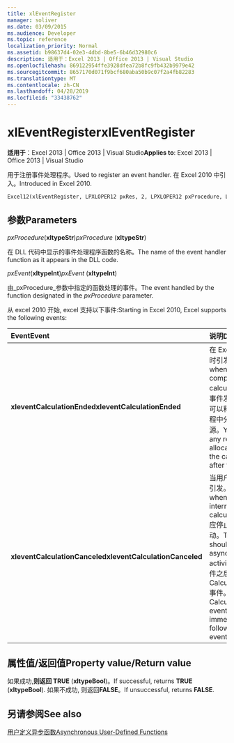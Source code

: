 ```yaml
---
title: xlEventRegister
manager: soliver
ms.date: 03/09/2015
ms.audience: Developer
ms.topic: reference
localization_priority: Normal
ms.assetid: b98637d4-02e3-4dbd-8be5-6b46d32980c6
description: 适用于：Excel 2013 | Office 2013 | Visual Studio
ms.openlocfilehash: 869122954ffe3928dfea72b8fc9fb432b9979e42
ms.sourcegitcommit: 8657170d071f9bcf680aba50b9c07f2a4fb82283
ms.translationtype: MT
ms.contentlocale: zh-CN
ms.lasthandoff: 04/28/2019
ms.locfileid: "33438762"
---
```

# <a name="xleventregister"></a><span data-ttu-id="3fb68-103">xlEventRegister</span><span class="sxs-lookup"><span data-stu-id="3fb68-103">xlEventRegister</span></span>

 <span data-ttu-id="3fb68-104">**适用于**：Excel 2013 | Office 2013 | Visual Studio</span><span class="sxs-lookup"><span data-stu-id="3fb68-104">**Applies to**: Excel 2013 | Office 2013 | Visual Studio</span></span> 
  
<span data-ttu-id="3fb68-105">用于注册事件处理程序。</span><span class="sxs-lookup"><span data-stu-id="3fb68-105">Used to register an event handler.</span></span> <span data-ttu-id="3fb68-106">在 Excel 2010 中引入。</span><span class="sxs-lookup"><span data-stu-id="3fb68-106">Introduced in Excel 2010.</span></span>
  
```vb
Excel12(xlEventRegister, LPXLOPER12 pxRes, 2, LPXLOPER12 pxProcedure, LPXLOPER12 pxEvent);
```

## <a name="parameters"></a><span data-ttu-id="3fb68-107">参数</span><span class="sxs-lookup"><span data-stu-id="3fb68-107">Parameters</span></span>

 <span data-ttu-id="3fb68-108">_pxProcedure_(**xltypeStr**)</span><span class="sxs-lookup"><span data-stu-id="3fb68-108">_pxProcedure_ (**xltypeStr**)</span></span>
  
<span data-ttu-id="3fb68-109">在 DLL 代码中显示的事件处理程序函数的名称。</span><span class="sxs-lookup"><span data-stu-id="3fb68-109">The name of the event handler function as it appears in the DLL code.</span></span>
  
 <span data-ttu-id="3fb68-110">_pxEvent_(**xltypeInt**)</span><span class="sxs-lookup"><span data-stu-id="3fb68-110">_pxEvent_ (**xltypeInt**)</span></span>
  
<span data-ttu-id="3fb68-111">由_pxProcedure_参数中指定的函数处理的事件。</span><span class="sxs-lookup"><span data-stu-id="3fb68-111">The event handled by the function designated in the  _pxProcedure_ parameter.</span></span> 
  
<span data-ttu-id="3fb68-112">从 excel 2010 开始, excel 支持以下事件:</span><span class="sxs-lookup"><span data-stu-id="3fb68-112">Starting in Excel 2010, Excel supports the following events:</span></span>
  
|<span data-ttu-id="3fb68-113">**Event**</span><span class="sxs-lookup"><span data-stu-id="3fb68-113">**Event**</span></span>|<span data-ttu-id="3fb68-114">**说明**</span><span class="sxs-lookup"><span data-stu-id="3fb68-114">**Description**</span></span>|
|:-----|:-----|
|<span data-ttu-id="3fb68-115">**xleventCalculationEnded**</span><span class="sxs-lookup"><span data-stu-id="3fb68-115">**xleventCalculationEnded**</span></span> <br/> |<span data-ttu-id="3fb68-116">在 Excel 完成计算时引发。</span><span class="sxs-lookup"><span data-stu-id="3fb68-116">Raised when Excel completes a calculation.</span></span> <span data-ttu-id="3fb68-117">在此事件发生之后, 您可以释放在计算过程中分配的任何资源。</span><span class="sxs-lookup"><span data-stu-id="3fb68-117">You can free any resources allocated during the calculation after this event.</span></span>  <br/> |
|<span data-ttu-id="3fb68-118">**xleventCalculationCanceled**</span><span class="sxs-lookup"><span data-stu-id="3fb68-118">**xleventCalculationCanceled**</span></span> <br/> |<span data-ttu-id="3fb68-119">当用户中断计算时引发。</span><span class="sxs-lookup"><span data-stu-id="3fb68-119">Raised when the user interrupts the calculation.</span></span> <span data-ttu-id="3fb68-120">XLL 应停止任何异步活动。</span><span class="sxs-lookup"><span data-stu-id="3fb68-120">The XLL should stop any asynchronous activities.</span></span> <span data-ttu-id="3fb68-121">在此事件之后立即引发 CalculationEnded 事件。</span><span class="sxs-lookup"><span data-stu-id="3fb68-121">The CalculationEnded event is raised immediately following this event.</span></span>  <br/> |
   
## <a name="property-valuereturn-value"></a><span data-ttu-id="3fb68-122">属性值/返回值</span><span class="sxs-lookup"><span data-stu-id="3fb68-122">Property value/Return value</span></span>

<span data-ttu-id="3fb68-123">如果成功,**则返回 TRUE** (**xltypeBool**)。</span><span class="sxs-lookup"><span data-stu-id="3fb68-123">If successful, returns **TRUE** (**xltypeBool**).</span></span> <span data-ttu-id="3fb68-124">如果不成功, 则返回**FALSE**。</span><span class="sxs-lookup"><span data-stu-id="3fb68-124">If unsuccessful, returns **FALSE**.</span></span>
  
## <a name="see-also"></a><span data-ttu-id="3fb68-125">另请参阅</span><span class="sxs-lookup"><span data-stu-id="3fb68-125">See also</span></span>



[<span data-ttu-id="3fb68-126">用户定义异步函数</span><span class="sxs-lookup"><span data-stu-id="3fb68-126">Asynchronous User-Defined Functions</span></span>](asynchronous-user-defined-functions.md)

